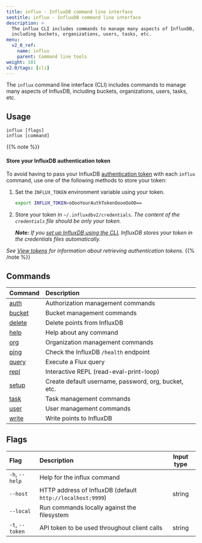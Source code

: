 ```yaml
---
title: influx - InfluxDB command line interface
seotitle: influx - InfluxDB command line interface
description: >
  The influx CLI includes commands to manage many aspects of InfluxDB,
  including buckets, organizations, users, tasks, etc.
menu:
  v2_0_ref:
    name: influx
    parent: Command line tools
weight: 101
v2.0/tags: [cli]
---
```


The `influx` command line interface (CLI) includes commands to manage many aspects of InfluxDB,
including buckets, organizations, users, tasks, etc.

## Usage
```
influx [flags]
influx [command]
```

{{% note %}}
#### Store your InfluxDB authentication token
To avoid having to pass your InfluxDB [authentication token](/v2.0/users/tokens/)
with each `influx` command, use one of the following methods to store your token:

1.  Set the `INFLUX_TOKEN` environment variable using your token.

    ```bash
    export INFLUX_TOKEN=oOooYourAuthTokenOoooOoOO==
    ```

2.  Store your token in `~/.influxdbv2/credentials`.
    _The content of the `credentials` file should be only your token._

    _**Note:** If you [set up InfluxDB using the CLI](/v2.0/reference/cli/influx/setup),
    InfluxDB stores your token in the credentials files automatically._

_See [View tokens](/v2.0/security/tokens/view-tokens/) for information about
retrieving authentication tokens._
{{% /note %}}

## Commands
| Command                                     | Description                                          |
|:-------                                     |:-----------                                          |
| [auth](/v2.0/reference/cli/influx/auth)     | Authorization management commands                    |
| [bucket](/v2.0/reference/cli/influx/bucket) | Bucket management commands                           |
| [delete](/v2.0/reference/cli/influx/delete) | Delete points from InfluxDB                          |
| [help](/v2.0/reference/cli/influx/help)     | Help about any command                               |
| [org](/v2.0/reference/cli/influx/org)       | Organization management commands                     |
| [ping](/v2.0/reference/cli/influx/ping)     | Check the InfluxDB `/health` endpoint                |
| [query](/v2.0/reference/cli/influx/query)   | Execute a Flux query                                 |
| [repl](/v2.0/reference/cli/influx/repl)     | Interactive REPL (read-eval-print-loop)              |
| [setup](/v2.0/reference/cli/influx/setup)   | Create default username, password, org, bucket, etc. |
| [task](/v2.0/reference/cli/influx/task)     | Task management commands                             |
| [user](/v2.0/reference/cli/influx/user)     | User management commands                             |
| [write](/v2.0/reference/cli/influx/write)   | Write points to InfluxDB                             |

## Flags
| Flag            | Description                                                | Input type |
|:----            |:-----------                                                |:----------:|
| `-h`, `--help`  | Help for the influx command                                |            |
| `--host`        | HTTP address of InfluxDB (default `http://localhost:9999`) | string     |
| `--local`       | Run commands locally against the filesystem                |            |
| `-t`, `--token` | API token to be used throughout client calls               | string     |
